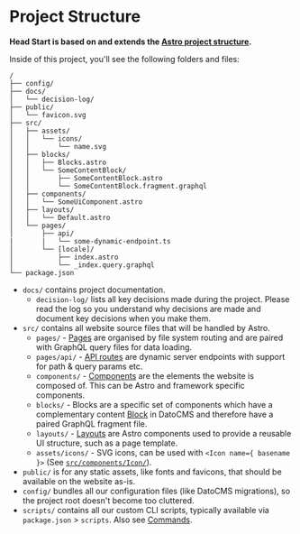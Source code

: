 # Project Structure

**Head Start is based on and extends the [Astro project structure](https://docs.astro.build/en/core-concepts/project-structure/).**

Inside of this project, you'll see the following folders and files:

```
/
├── config/
├── docs/
│   └── decision-log/
├── public/
│   └── favicon.svg
├── src/
│   ├── assets/
│   │   └── icons/
│   │       └── name.svg
│   ├── blocks/
│   │   ├── Blocks.astro
│   │   └── SomeContentBlock/
│   │       ├── SomeContentBlock.astro
│   │       └── SomeContentBlock.fragment.graphql
│   ├── components/
│   │   └── SomeUiComponent.astro
│   ├── layouts/
│   │   └── Default.astro
│   └── pages/
│       ├── api/
|       |   └── some-dynamic-endpoint.ts
│       └── [locale]/
│           ├── index.astro
│           └── _index.query.graphql
└── package.json
```

- `docs/` contains project documentation.
  - `decision-log/` lists all key decisions made during the project. Please read the log so you understand why decisions are made and document key decisions when you make them.
- `src/` contains all website source files that will be handled by Astro.
  - `pages/` - [Pages](https://docs.astro.build/en/core-concepts/astro-pages/) are organised by file system routing and are paired with GraphQL query files for data loading.
  - `pages/api/` - [API routes](https://docs.astro.build/en/core-concepts/endpoints/#server-endpoints-api-routes) are dynamic server endpoints with support for path & query params etc.
  - `components/` - [Components](https://docs.astro.build/en/core-concepts/astro-components/) are the elements the website is composed of. This can be Astro and framework specific components.
  - `blocks/` - Blocks are a specific set of components which have a complementary content [Block](https://www.datocms.com/docs/content-modelling/blocks) in DatoCMS and therefore have a paired GraphQL fragment file.
  - `layouts/` - [Layouts](https://docs.astro.build/en/core-concepts/layouts/) are Astro components used to provide a reusable UI structure, such as a page template.
  - `assets/icons/` - SVG icons, can be used with `<Icon name={ basename }>` (See [`src/components/Icon/`](../src/components/Icon/)).
- `public/` is for any static assets, like fonts and favicons, that should be available on the website as-is.
- `config/` bundles all our configuration files (like DatoCMS migrations), so the project root doesn't become too cluttered.
- `scripts/` contains all our custom CLI scripts, typically available via `package.json` > `scripts`. Also see [Commands](../README.md#commands).
